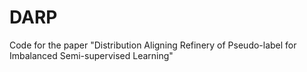 # DARP
Code for the paper "Distribution Aligning Refinery of Pseudo-label for Imbalanced Semi-supervised Learning"
